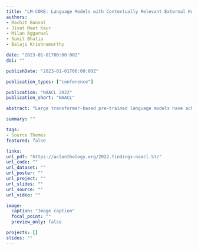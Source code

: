```yaml
---
title: "LM-CORE: Language Models with Contextually Relevant External Knowledge"
authors:
- Rachit Bansal
- Jivat Meet Kaur
- Milan Aggarwal
- Sumit Bhatia
- Balaji Krishnamurthy

date: "2023-01-01T00:00:00Z"
doi: ""

publishDate: "2023-01-01T00:00:00Z"

publication_types: ["conference"]

publication: "NAACL 2022"
publication_short: "NAACL"

abstract: "Large transformer-based pre-trained language models have achieved impressive performance on a variety of knowledge-intensive tasks and can capture factual knowledge in their parameters. We argue that storing large amounts of knowledge in the model parameters is sub-optimal given the ever-growing amounts of knowledge and resource requirements. We posit that a more efficient alternative is to provide explicit access to contextually relevant structured knowledge to the model and train it to use that knowledge. We present LM-CORE – a general framework to achieve this– that allows decoupling of the language model training from the external knowledge source and allows the latter to be updated without affecting the already trained model. Experimental results show that LM-CORE, having access to external knowledge, achieves significant and robust outperformance over state-of-the-art knowledge-enhanced language models on knowledge probing tasks; can effectively handle knowledge updates; and performs well on two downstream tasks. We also present a thorough error analysis highlighting the successes and failures of LM-CORE. Our code and model checkpoints are publicly available."

summary: ""

tags:
- Source Themes
featured: false

links:
url_pdf: "https://aclanthology.org/2022.findings-naacl.57/"
url_code: ""
url_dataset: ""
url_poster: ""
url_project: ""
url_slides: ""
url_source: ""
url_video: ""

image:
  caption: "Image caption"
  focal_point: ""
  preview_only: false

projects: []
slides: ""
---
```

